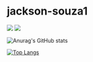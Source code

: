 # jackson-souza1


<img src="https://img.shields.io/badge/Python-FFD43B?style=for-the-badge&logo=python&logoColor=darkgreen"/>
<img src = "https://img.shields.io/badge/Docker-2CA5E0?style=for-the-badge&logo=docker&logoColor=white"/>

![Anurag's GitHub stats](https://github-readme-stats.vercel.app/api?username=jackson-souza1&show_icons=true&theme=merko)


[![Top Langs](https://github-readme-stats.vercel.app/api/top-langs/?username=jackson-souza1&layout=compact&theme=merko)](https://github.com/anuraghazra/github-readme-stats)



